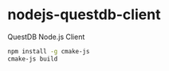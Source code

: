 # nodejs-questdb-client
QuestDB Node.js Client

```bash 
npm install -g cmake-js
cmake-js build
```
